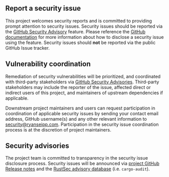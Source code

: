 ## Report a security issue

This project welcomes security reports and is committed to providing prompt
attention to security issues. Security issues should be reported via the
[GitHub Security Advisory](https://github.com/ryanseipp/fern/security) feature.
Please reference the
[GitHub documentation](https://docs.github.com/en/code-security/security-advisories/guidance-on-reporting-and-writing-information-about-vulnerabilities/about-coordinated-disclosure-of-security-vulnerabilities)
for more information about how to disclose a security issue using the feature.
Security issues should **not** be reported via the public GitHub Issue tracker.

## Vulnerability coordination

Remediation of security vulnerabilities will be prioritized, and coordinated
with third-party stakeholders via
[GitHub Security Advisories](https://docs.github.com/en/code-security/security-advisories/working-with-repository-security-advisories/about-repository-security-advisories).
Third-party stakeholders may include the reporter of the issue, affected direct
or indirect users of this project, and maintainers of upstream dependencies if
applicable.

Downstream project maintainers and users can request participation in
coordination of applicable security issues by sending your contact email
address, GitHub username(s) and any other relevant information to
security@ryanseipp.com. Participation in the security issue coordination process
is at the discretion of project maintainers.

## Security advisories

The project team is committed to transparency in the security issue disclosure
process. Security issues will be announced via
[project GitHub Release notes](https://github.com/ryanseipp/fern/releases) and
the [RustSec advisory database](https://github.com/RustSec/advisory-db) (i.e.
`cargo-audit`).
